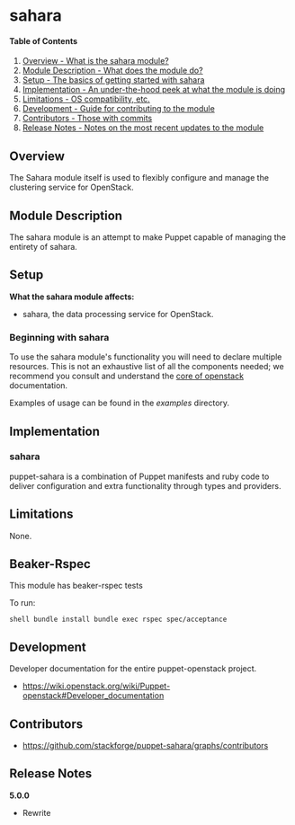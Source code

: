 sahara
======

#### Table of Contents

1. [Overview - What is the sahara module?](#overview)
2. [Module Description - What does the module do?](#module-description)
3. [Setup - The basics of getting started with sahara](#setup)
4. [Implementation - An under-the-hood peek at what the module is doing](#implementation)
5. [Limitations - OS compatibility, etc.](#limitations)
6. [Development - Guide for contributing to the module](#development)
7. [Contributors - Those with commits](#contributors)
8. [Release Notes - Notes on the most recent updates to the module](#release-notes)

Overview
--------

The Sahara module itself is used to flexibly configure and manage the
clustering service for OpenStack.

Module Description
------------------

The sahara module is an attempt to make Puppet capable of managing the
entirety of sahara.

Setup
-----

**What the sahara module affects:**

* sahara, the data processing service for OpenStack.

### Beginning with sahara

To use the sahara module's functionality you will need to declare multiple
resources.  This is not an exhaustive list of all the components needed; we
recommend you consult and understand the
[core of openstack](http://docs.openstack.org) documentation.

Examples of usage can be found in the *examples* directory.

Implementation
--------------

### sahara

puppet-sahara is a combination of Puppet manifests and ruby code to deliver
configuration and extra functionality through types and providers.

Limitations
-----------

None.

Beaker-Rspec
------------

This module has beaker-rspec tests

To run:

``shell
bundle install
bundle exec rspec spec/acceptance
``

Development
-----------

Developer documentation for the entire puppet-openstack project.

* https://wiki.openstack.org/wiki/Puppet-openstack#Developer_documentation

Contributors
------------

* https://github.com/stackforge/puppet-sahara/graphs/contributors

Release Notes
-------------

**5.0.0**

* Rewrite
